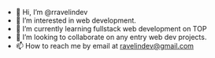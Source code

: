 - 👋 Hi, I’m @rravelindev
- 👀 I’m interested in web development.
- 🌱 I’m currently learning fullstack web development on TOP
- 💞️ I’m looking to collaborate on any entry web dev projects.
- 📫 How to reach me by email at ravelindev@gmail.com

<!---
rravelindev/rravelindev is a ✨ special ✨ repository because its `README.md` (this file) appears on your GitHub profile.
You can click the Preview link to take a look at your changes.
--->
